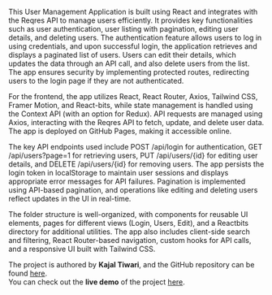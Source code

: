 
This User Management Application is built using React and integrates with the Reqres API to manage users efficiently. It provides key functionalities such as user authentication, user listing with pagination, editing user details, and deleting users. The authentication feature allows users to log in using credentials, and upon successful login, the application retrieves and displays a paginated list of users. Users can edit their details, which updates the data through an API call, and also delete users from the list. The app ensures security by implementing protected routes, redirecting users to the login page if they are not authenticated.

For the frontend, the app utilizes React, React Router, Axios, Tailwind CSS, Framer Motion, and React-bits, while state management is handled using the Context API (with an option for Redux). API requests are managed using Axios, interacting with the Reqres API to fetch, update, and delete user data. The app is deployed on GitHub Pages, making it accessible online.

The key API endpoints used include POST /api/login for authentication, GET /api/users?page=1 for retrieving users, PUT /api/users/{id} for editing user details, and DELETE /api/users/{id} for removing users. The app persists the login token in localStorage to maintain user sessions and displays appropriate error messages for API failures. Pagination is implemented using API-based pagination, and operations like editing and deleting users reflect updates in the UI in real-time.

The folder structure is well-organized, with components for reusable UI elements, pages for different views (Login, Users, Edit), and a Reactbits directory for additional utilities. The app also includes client-side search and filtering, React Router-based navigation, custom hooks for API calls, and a responsive UI built with Tailwind CSS.

The project is authored by **Kajal Tiwari**, and the GitHub repository can be found [here](https://github.com/Kajaltiwari892).  
You can check out the **live demo** of the project [here](https://Kajaltiwari892.github.io/user-manage).
